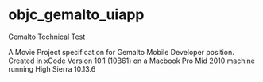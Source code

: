 # objc_gemalto_uiapp
Gemalto Technical Test

A Movie Project specification for Gemalto Mobile Developer position.
Created in xCode Version 10.1 (10B61) on a Macbook Pro Mid 2010 machine running High Sierra 10.13.6
